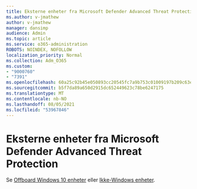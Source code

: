 ```yaml
---
title: Eksterne enheter fra Microsoft Defender Advanced Threat Protection
ms.author: v-jmathew
author: v-jmathew
manager: dansimp
audience: Admin
ms.topic: article
ms.service: o365-administration
ROBOTS: NOINDEX, NOFOLLOW
localization_priority: Normal
ms.collection: Adm_O365
ms.custom:
- "9000760"
- "7391"
ms.openlocfilehash: 60a25c92b45e050893cc20545fc7a9b753c01009197b209c63e3bc56accf1e04
ms.sourcegitcommit: b5f7da89a650d2915dc652449623c78be6247175
ms.translationtype: MT
ms.contentlocale: nb-NO
ms.lasthandoff: 08/05/2021
ms.locfileid: "53967846"
---
```

# <a name="offboard-devices-from-microsoft-defender-advanced-threat-protection"></a>Eksterne enheter fra Microsoft Defender Advanced Threat Protection

Se [Offboard Windows 10 enheter](https://go.microsoft.com/fwlink/?linkid=2143629) eller [Ikke-Windows enheter](https://go.microsoft.com/fwlink/?linkid=2143630).
